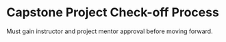 # Capstone Project Check-off Process

Must gain instructor and project mentor approval before moving forward.